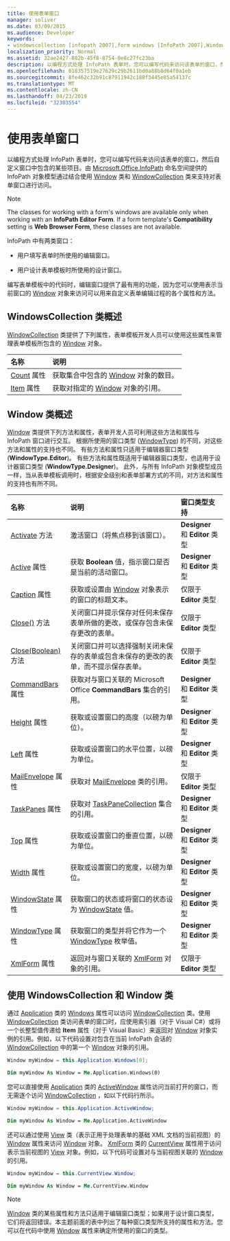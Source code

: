 ```yaml
---
title: 使用表单窗口
manager: soliver
ms.date: 03/09/2015
ms.audience: Developer
keywords:
- windowscollection [infopath 2007],form windows [InfoPath 2007],Window class [InfoPath 2007]
localization_priority: Normal
ms.assetid: 32ae2427-882b-45f8-8754-0e8c27fc23ba
description: 以编程方式处理 InfoPath 表单时，您可以编写代码来访问该表单的窗口，然后自定义窗口中包含的某些项目。由 Microsoft.Office.InfoPath 命名空间提供的 InfoPath 对象模型通过结合使用 Window 类和 WindowCollection 类来支持对表单窗口进行访问。
ms.openlocfilehash: 018357519e27629c29b2611bd0a88b8d64f0a1eb
ms.sourcegitcommit: 8fe462c32b91c87911942c188f3445e85a54137c
ms.translationtype: MT
ms.contentlocale: zh-CN
ms.lasthandoff: 04/23/2019
ms.locfileid: "32303554"
---
```

# <a name="work-with-form-windows"></a>使用表单窗口

以编程方式处理 InfoPath 表单时，您可以编写代码来访问该表单的窗口，然后自定义窗口中包含的某些项目。由 [Microsoft.Office.InfoPath](https://msdn.microsoft.com/library/Microsoft.Office.InfoPath.aspx) 命名空间提供的 InfoPath 对象模型通过结合使用 [Window](https://msdn.microsoft.com/library/Microsoft.Office.InfoPath.Window.aspx) 类和 [WindowCollection](https://msdn.microsoft.com/library/Microsoft.Office.InfoPath.WindowCollection.aspx) 类来支持对表单窗口进行访问。 
  
> [!NOTE]
> The classes for working with a form's windows are available only when working with an **InfoPath Editor Form**. If a form template's **Compatibility** setting is **Web Browser Form**, these classes are not available. 
  
InfoPath 中有两类窗口： 
  
- 用户填写表单时所使用的编辑窗口。
    
- 用户设计表单模板时所使用的设计窗口。
    
编写表单模板中的代码时，编辑窗口提供了最有用的功能，因为您可以使用表示当前窗口的 [Window](https://msdn.microsoft.com/library/Microsoft.Office.InfoPath.Window.aspx) 对象来访问可以用来自定义表单编辑过程的各个属性和方法。 
  
## <a name="overview-of-the-windowscollection-class"></a>WindowsCollection 类概述

[WindowCollection](https://msdn.microsoft.com/library/Microsoft.Office.InfoPath.WindowCollection.aspx) 类提供了下列属性，表单模板开发人员可以使用这些属性来管理表单模板所包含的 [Window](https://msdn.microsoft.com/library/Microsoft.Office.InfoPath.Window.aspx) 对象。 
  
|**名称**|**说明**|
|:-----|:-----|
|[Count](https://msdn.microsoft.com/library/Microsoft.Office.InfoPath.WindowCollection.Count.aspx) 属性  <br/> |获取集合中包含的 [Window](https://msdn.microsoft.com/library/Microsoft.Office.InfoPath.Window.aspx) 对象的数目。  <br/> |
|[Item](https://msdn.microsoft.com/library/Microsoft.Office.InfoPath.WindowCollection.Item.aspx) 属性  <br/> |获取对指定的 [Window](https://msdn.microsoft.com/library/Microsoft.Office.InfoPath.Window.aspx) 对象的引用。  <br/> |
   
## <a name="overview-of-the-window-class"></a>Window 类概述

[Window](https://msdn.microsoft.com/library/Microsoft.Office.InfoPath.Window.aspx) 类提供下列方法和属性，表单开发人员可利用这些方法和属性与 InfoPath 窗口进行交互。 根据所使用的窗口类型 ([WindowType](https://msdn.microsoft.com/library/Microsoft.Office.InfoPath.WindowType.aspx)) 的不同，对这些方法和属性的支持也不同。 有些方法和属性只适用于编辑器窗口类型 (**WindowType.Editor**)。 有些方法和属性既适用于编辑器窗口类型，也适用于设计器窗口类型 (**WindowType.Designer**)。 此外，与所有 InfoPath 对象模型成员一样，当从表单模板调用时，根据安全级别和表单部署方式的不同，对方法和属性的支持也有所不同。
  
|**名称**|**说明**|**窗口类型支持**|
|:-----|:-----|:-----|
|[Activate](https://msdn.microsoft.com/library/Microsoft.Office.InfoPath.Window.Activate.aspx) 方法  <br/> |激活窗口（将焦点移到该窗口）。  <br/> |**Designer** 和 **Editor** 类型  <br/> |
|[Active](https://msdn.microsoft.com/library/Microsoft.Office.InfoPath.Window.Active.aspx) 属性  <br/> |获取 **Boolean** 值，指示窗口是否是当前的活动窗口。  <br/> |**Designer** 和 **Editor** 类型  <br/> |
|[Caption](https://msdn.microsoft.com/library/Microsoft.Office.InfoPath.Window.Caption.aspx) 属性  <br/> |获取或设置由 [Window](https://msdn.microsoft.com/library/Microsoft.Office.InfoPath.Window.aspx) 对象表示的窗口的标题文本。  <br/> |仅限于 **Editor** 类型  <br/> |
|[Close()](https://msdn.microsoft.com/library/Microsoft.Office.InfoPath.Window.Close.aspx) 方法  <br/> |关闭窗口并提示保存对任何未保存表单所做的更改，或保存包含未保存更改的表单。  <br/> |仅限于 **Editor** 类型  <br/> |
|[Close(Boolean)](https://msdn.microsoft.com/library/Microsoft.Office.InfoPath.Window.Close.aspx) 方法  <br/> |关闭窗口并可以选择强制关闭未保存的表单或包含未保存的更改的表单，而不提示保存表单。  <br/> |仅限于 **Editor** 类型  <br/> |
|[CommandBars](https://msdn.microsoft.com/library/Microsoft.Office.InfoPath.Window.CommandBars.aspx) 属性  <br/> |获取对与窗口关联的 Microsoft Office **CommandBars** 集合的引用。  <br/> |**Designer** 和 **Editor** 类型  <br/> |
|[Height](https://msdn.microsoft.com/library/Microsoft.Office.InfoPath.Window.Height.aspx) 属性  <br/> |获取或设置窗口的高度（以磅为单位）。  <br/> |**Designer** 和 **Editor** 类型  <br/> |
|[Left](https://msdn.microsoft.com/library/Microsoft.Office.InfoPath.Window.Left.aspx) 属性  <br/> |获取或设置窗口的水平位置，以磅为单位。  <br/> |**Designer** 和 **Editor** 类型  <br/> |
|[MailEnvelope](https://msdn.microsoft.com/library/Microsoft.Office.InfoPath.Window.MailEnvelope.aspx) 属性  <br/> |获取对 [MailEnvelope](https://msdn.microsoft.com/library/Microsoft.Office.InfoPath.MailEnvelope.aspx) 类的引用。  <br/> |仅限于 **Editor** 类型  <br/> |
|[TaskPanes](https://msdn.microsoft.com/library/Microsoft.Office.InfoPath.Window.TaskPanes.aspx) 属性  <br/> |获取对 [TaskPaneCollection](https://msdn.microsoft.com/library/Microsoft.Office.InfoPath.TaskPaneCollection.aspx) 集合的引用。  <br/> |**Designer** 和 **Editor** 类型  <br/> |
|[Top](https://msdn.microsoft.com/library/Microsoft.Office.InfoPath.Window.Top.aspx) 属性  <br/> |获取或设置窗口的垂直位置，以磅为单位。  <br/> |**Designer** 和 **Editor** 类型  <br/> |
|[Width](https://msdn.microsoft.com/library/Microsoft.Office.InfoPath.Window.Width.aspx) 属性  <br/> |获取或设置窗口的宽度，以磅为单位。  <br/> |**Designer** 和 **Editor** 类型  <br/> |
|[WindowState](https://msdn.microsoft.com/library/Microsoft.Office.InfoPath.Window.WindowState.aspx) 属性  <br/> |获取窗口的状态或将窗口的状态设为 [WindowState](https://msdn.microsoft.com/library/Microsoft.Office.InfoPath.WindowState.aspx) 值。  <br/> |**Designer** 和 **Editor** 类型  <br/> |
|[WindowType](https://msdn.microsoft.com/library/Microsoft.Office.InfoPath.Window.WindowType.aspx) 属性  <br/> |获取窗口的类型并将它作为一个 [WindowType](https://msdn.microsoft.com/library/Microsoft.Office.InfoPath.WindowType.aspx) 枚举值。  <br/> |**Designer** 和 **Editor** 类型  <br/> |
|[XmlForm](https://msdn.microsoft.com/library/Microsoft.Office.InfoPath.Window.XmlForm.aspx) 属性  <br/> |返回对与窗口关联的 [XmlForm](https://msdn.microsoft.com/library/Microsoft.Office.InfoPath.XmlForm.aspx) 对象的引用。  <br/> |仅限于 **Editor** 类型  <br/> |
   
## <a name="using-the-windowscollection-and-window-classes"></a>使用 WindowsCollection 和 Window 类

通过 [Application](https://msdn.microsoft.com/library/Microsoft.Office.InfoPath.WindowCollection.aspx) 类的 [Windows](https://msdn.microsoft.com/library/Microsoft.Office.InfoPath.Application.Windows.aspx) 属性可以访问 [WindowCollection](https://msdn.microsoft.com/library/Microsoft.Office.InfoPath.Application.aspx) 类。使用 [WindowCollection](https://msdn.microsoft.com/library/Microsoft.Office.InfoPath.WindowCollection.aspx) 类访问表单的窗口时，应使用索引器（对于 Visual C#）或将一个长整型值传递给 **Item** 属性（对于 Visual Basic）来返回对 [Window](https://msdn.microsoft.com/library/Microsoft.Office.InfoPath.Window.aspx) 对象实例的引用。例如，以下代码设置对包含在当前 InfoPath 会话的 [WindowCollection](https://msdn.microsoft.com/library/Microsoft.Office.InfoPath.Window.aspx) 中的第一个 [Window](https://msdn.microsoft.com/library/Microsoft.Office.InfoPath.WindowCollection.aspx) 对象的引用。 
  
```cs
Window myWindow = this.Application.Windows[0];
```

```vb
Dim myWindow As Window = Me.Application.Windows(0)
```

您可以直接使用 [Application](https://msdn.microsoft.com/library/Microsoft.Office.InfoPath.Application.ActiveWindow.aspx) 类的 [ActiveWindow](https://msdn.microsoft.com/library/Microsoft.Office.InfoPath.Application.aspx) 属性访问当前打开的窗口，而无需逐个访问 [WindowCollection](https://msdn.microsoft.com/library/Microsoft.Office.InfoPath.WindowCollection.aspx) ，如以下代码行所示。 
  
```cs
Window myWindow = this.Application.ActiveWindow;
```

```vb
Dim myWindow As Window = Me.Application.ActiveWindow
```

还可以通过使用 [View](https://msdn.microsoft.com/library/Microsoft.Office.InfoPath.Window.aspx) 类（表示正用于处理表单的基础 XML 文档的当前视图）的 [Window](https://msdn.microsoft.com/library/Microsoft.Office.InfoPath.View.Window.aspx) 属性来访问 [Window](https://msdn.microsoft.com/library/Microsoft.Office.InfoPath.View.aspx) 对象。 [XmlForm](https://msdn.microsoft.com/library/Microsoft.Office.InfoPath.XmlForm.CurrentView.aspx) 类的 [CurrentView](https://msdn.microsoft.com/library/Microsoft.Office.InfoPath.XmlForm.aspx) 属性用于访问表示当前视图的 [View](https://msdn.microsoft.com/library/Microsoft.Office.InfoPath.View.aspx) 对象。例如，以下代码可设置对与当前视图关联的 [Window](https://msdn.microsoft.com/library/Microsoft.Office.InfoPath.Window.aspx) 的引用。 
  
```cs
Window myWindow = this.CurrentView.Window;
```

```vb
Dim myWindow As Window = Me.CurrentView.Window
```

> [!NOTE]
> [Window](https://msdn.microsoft.com/library/Microsoft.Office.InfoPath.Window.aspx) 类的某些属性和方法只适用于编辑窗口类型；如果用于设计窗口类型，它们将返回错误。本主题前面的表中列出了每种窗口类型所支持的属性和方法。您可以在代码中使用 [Window](https://msdn.microsoft.com/library/Microsoft.Office.InfoPath.Window.aspx) 属性来确定所使用的窗口的类型。 
  

